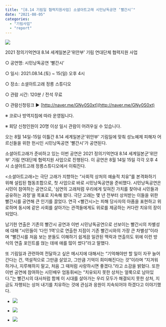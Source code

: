 ```yaml
---
title: "[8.14 기림일 협력지원사업] 소셜아트고래 시민낭독공연 ‘빨간시’"
date: "2021-08-05"
categories: 
  - "기림사업"
  - "report"
---
```


![](https://womenandwar.net/kr/wp-content/uploads/2021/08/기림제3-1_1-726x1024.png)

2021 정의기억연대 8.14 세계일본군‘위안부’ 기림 연대단체 협력지원 사업

○ 공연명: 시민낭독공연 ‘빨간시’

○ 일시: 2021.08.14.(토) ~ 15(일) 오후 4시

○ 장소: 소셜아트고래 정릉 스튜디오

○ 관람 시간: 120분 / 전석 무료

○ 관람신청링크 ▶ [http://naver.me/GNy0S0xt](http://naver.me/GNy0S0xt)

※ 코로나 방역지침에 따라 운영됩니다.

※ 회당 신청인원이 20명 이상 일시 관람이 어려우실 수 있습니다.

오는 8월 14일-15일 이틀간 8.14 세계일본군'위안부' 기림일에 맞춰 성노예제 피해자 어르신들을 위한 헌시인 시민낭독공연 '빨간시'가 공연된다.

소셜아트고래가 준비하고 있는 이번 공연은 2021 정의기억연대 8.14 세계일본군'위안부' 기림 연대단체 협력지원 사업으로 진행된다. 이 공연은 8월 14일 15일 각각 오후 4시 소셜아트고래 정릉스튜디오에서 이뤄진다.

<소셜아트고래>는 극단 고래가 지향하는 “사회적 상처의 예술적 치유”를 본격화하기 위해 설립된 협동조합으로, 첫 사업으로 바로 시민낭독공연을 준비했다. 시민낭독공연은 시민이 참여하는 공연으로, '심연의 고래처럼 우리에게 잊혀진 가치를 찾아내 시민들과 공유하는 과정'을 목표로 지속해 왔다. 극단 고래는 몇 년 전부터 상처받는 이들을 위한 빨간시를 공연해 큰 인기를 끌었다. 연극 <빨간시>는 피해 당사자의 아픔을 표현하고 위로하며 동시에 같은 사회를 살아가는 관객들에게도 위로를 제공하는 커다란 치유의 장이 되었다.

남기헌 연출은 기존의 빨간시 공연과 이번 시민낭독공연으로 선보이는 빨간시의 차별성에 대해 “시민들이 ‘다인 1역’으로 연출한 지점이 기존 빨간시와의 가장 큰 차별성”이라며 “빨간시를 처음 보는 분들도 이해하기 쉽게끔 일관된 맥락과 연출의도 위에 이런 방식의 연출 포인트를 얹는 데에 애를 많이 썼다”라고 말했다.

또 기림일과 관련하여 전달하고 싶은 메시지에 대해서는 “기억해야만 할 일이 자꾸 늘어간다는 건, 역설적으로 그만큼 살았고, 그만큼 기억이 희미해진다는 것”이라며 “지겨워하거나, 지루해하지 말고, 처음 그 때처럼 사랑하시면 좋겠다.”라고 소감을 밝혔다. 또한 이번 공연에 참여하는 시민배우 엄동휘씨는 “치유되지 못한 상처는 얼룩으로 남아있다.”는 빨간시의 대사처럼 함께 이 시대를 살아가는 우리 모두가 해결되지 못한 상처, 지금도 자행되는 상처 내기를 치유하는 것에 관심과 응원이 지속되어야 하겠다고 이야기했다.

- ![](https://womenandwar.net/kr/wp-content/uploads/2021/08/1-902x1024.jpg)
    
- ![](https://womenandwar.net/kr/wp-content/uploads/2021/08/2-904x1024.jpg)
    
- ![](https://womenandwar.net/kr/wp-content/uploads/2021/08/3-923x1024.jpg)
